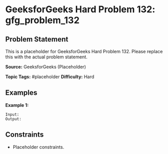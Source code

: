 # GeeksforGeeks Hard Problem 132: gfg_problem_132

## Problem Statement

This is a placeholder for GeeksforGeeks Hard Problem 132.
Please replace this with the actual problem statement.

**Source:** GeeksforGeeks (Placeholder)

**Topic Tags:** #placeholder
**Difficulty:** Hard

## Examples

**Example 1:**

```
Input:
Output:
```

## Constraints

- Placeholder constraints.
